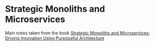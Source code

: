 # Strategic Monoliths and Microservices

Main notes taken from the book
[Strategic Monoliths and Microservices: Driving Innovation Using Purposeful Architecture](https://a.co/d/g0JFmmR)
